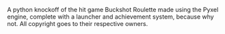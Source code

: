 A python knockoff of the hit game Buckshot Roulette made using the Pyxel engine, complete with a launcher and achievement system, because why not.
All copyright goes to their respective owners.
